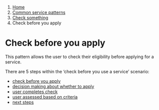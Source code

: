 1.  [Home](/docs/core/contents)
2.	[Common service patterns](/docs/documentation/core/common-service-patterns/overview)
3.  [Check something](docs/documentation/core/common-service-patterns/service-patterns/check-something/overview)
4.  Check before you apply

# Check before you apply
This pattern allows the user to check their eligibility before applying for a service. 

There are 5 steps within the ‘check before you use a service’ scenario:

* [check before you apply](/docs/documentation/core/common-service-patterns/service-patterns/check-something/check-before-you-apply/check-before-you-apply)
* [decision making about whether to apply](/docs/documentation/core/common-service-patterns/service-patterns/check-something/check-before-you-apply/decision-making-about-whether-to-apply)
* [user completes check](/docs/documentation/core/common-service-patterns/service-patterns/check-something/check-before-you-apply/user-completes-check)
* [user assessed based on criteria](/docs/documentation/core/common-service-patterns/service-patterns/check-something/check-before-you-apply/user-assessed-based-on-criteria)
* [next steps](/docs/documentation/core/common-service-patterns/service-patterns/check-something/check-before-you-apply/next-steps)
